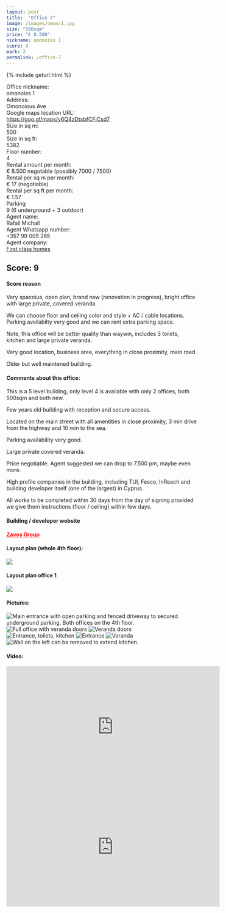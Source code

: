 ```yaml
---
layout: post
title:  "Office 7"
image: /images/omon/1.jpg
size: "500sqm"
price: "€ 8.500"
nickname: omonoias 1
score: 9
mark: 2
permalink: /office-7
---
```

{% include geturl.html %}
<div class="office-info-grid">
    <div>Office nickname:</div>
    <div>omonoias 1</div>
    <div>Address:</div>
    <div>Omonoious Ave</div>
    <div>Google maps location URL:</div>
    <div><a href="https://goo.gl/maps/y6Q4zDtxbfCFiCsd7" target="_blank" rel="noopener noreferrer">https://goo.gl/maps/y6Q4zDtxbfCFiCsd7</a></div>
    <div>Size in sq m:</div>
    <div>500</div>
    <div>Size in sq ft:</div>
    <div>5382</div>
    <div>Floor number:</div>
    <div>4</div>
    <div>Rental amount per month:</div>
    <div>€ 8.500 negotable (possibly 7000 / 7500)</div>
    <div>Rental per sq m per month:</div>
    <div>€ 17 (negotiable)</div>
    <div>Rental per sq ft per month:</div>
    <div>€ 1.57</div>
    <div>Parking</div>
    <div>9 (6 underground + 3 outdoor)</div>
    <div>Agent name:</div>
    <div>Rafail Michail</div>
    <div>Agent Whatsapp number:</div>
    <div>+357 99 005 285</div>
    <div>Agent company:</div>
    <div><a href="https://www.1stclass-homes.com/en/property/commercial-office-in-omonoias-limassol-for-rent/23824" target="_blank" rel="noopener noreferrer">First class homes</a></div>
</div>

## Score: 9

#### Score reason

Very spacoius, open plan, brand new (renovation in progress), bright office with large private, covered veranda.

We can choose floor and ceiling color and style + AC / cable locations. Parking availabilty very good and we can rent extra parking space. 

Note, this office will be better quality than waywin, includes 3 toilets, kitchen and large private veranda.

Very good location, business area, everything in close proximity, main road. 

Older but well maintened building.

#### Comments about this office:

This is a 5 level building, only level 4 is available with only 2 offices, both 500sqm and both new.

Few years old building with reception and secure access. 

Located on the main street with all amentities in close proximity, 3 min drive from the highway and 10 min to the sea.

Parking availability very good. 

Large private covered veranda.

Price negotiable. Agent suggested we can drop to 7.500 pm, maybe even more.

High profile companies in the building, including TUI, Fesco, InReach and building developer itself (one of the largest) in Cyprus.

All works to be completed within 30 days from the day of signing provided we give them instructions (floor / ceiling) within few days.

#### Building / developer website

<a href="https://zavos.com/properties/zavos-pavilion-center-2/" target="_blank" rel="noopener noreferrer" style="color: red; font-weight: bold;">Zavos Group</a>

#### Layout plan (whole 4th floor):

<img src="{{ '/images/omon/plan.jpg' | prepend: SourceUrl }}">

#### Layout plan office 1

<img src="{{ '/images/omon/plan1.jpg' | prepend: SourceUrl }}">

#### Pictures:

<img src="{{ '/images/omon/2.jpg' | prepend: SourceUrl }}" title="Main entrance with open parking and fenced driveway to secured underground parking. Both offices on the 4th floor.">

<img src="{{ '/images/omon/3.jpg' | prepend: SourceUrl }}" title="Full office with veranda doors">

<img src="{{ '/images/omon/4.jpg' | prepend: SourceUrl }}" title="Veranda doors">

<img src="{{ '/images/omon/5.jpg' | prepend: SourceUrl }}" title="Entrance, toilets, kitchen">

<img src="{{ '/images/omon/6.jpg' | prepend: SourceUrl }}" title="Entrance">

<img src="{{ '/images/omon/8.jpg' | prepend: SourceUrl }}" title="Veranda">

<img src="{{ '/images/omon/9.jpg' | prepend: SourceUrl }}" title="Wall on the left can be removed to extend kitchen.">


#### Video:

<iframe width="560" height="315" src="https://www.youtube.com/embed/cJCJJmKARTs" frameborder="0" allow="accelerometer; autoplay; encrypted-media; gyroscope; picture-in-picture" allowfullscreen></iframe>

<iframe width="560" height="315" src="https://www.youtube.com/embed/CRUTXQLYhaM" frameborder="0" allow="accelerometer; autoplay; encrypted-media; gyroscope; picture-in-picture" allowfullscreen></iframe>